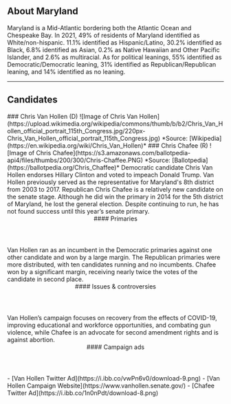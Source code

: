 ## About Maryland
Maryland is a Mid-Atlantic bordering both the Atlantic Ocean and Chespeake Bay. In 2021, 49% of residents of Maryland identified as White/non-hispanic. 11.1% identified as Hispanic/Latino, 30.2% identified as Black, 6.8% identified as Asian, 0.2% as Native Hawaiian and Other Pacific Islander, and 2.6% as multiracial. As for political leanings, 55% identified as Democratic/Democratic leaning, 31% identified as Republican/Republican leaning, and 14% identified as no leaning.

---

## Candidates

<Grid>
  <Box>
    ### Chris Van Hollen (D)
    ![Image of Chris Van Hollen](https://upload.wikimedia.org/wikipedia/commons/thumb/b/b2/Chris_Van_Hollen_official_portrait_115th_Congress.jpg/220px-Chris_Van_Hollen_official_portrait_115th_Congress.jpg)
    *Source: [Wikipedia](https://en.wikipedia.org/wiki/Chris_Van_Hollen)*
  </Box>
  <Box>
    ### Chris Chafee (R)
    ![Image of Chris Chafee](https://s3.amazonaws.com/ballotpedia-api4/files/thumbs/200/300/Chris-Chaffee.PNG)
    *Source: [Ballotpedia](https://ballotpedia.org/Chris_Chaffee)*
  </Box>

  <Box>
    Democratic candidate Chris Van Hollen endorses Hillary Clinton and voted to impeach Donald Trump. Van Hollen previously served as the representative for Maryland's 8th district from 2003 to 2017. 
  </Box>
  <Box>
    Republican Chris Chafee is a relatively new candidate on the senate stage. Although he did win the primary in 2014 for the 5th district of Maryland, he lost the general election. Despite continuing to run, he has not found success until this year’s senate primary. 
  </Box>

  <Header>
    #### Primaries
  </Header>
  <Box>
    Van Hollen ran as an incumbent in the Democratic primaries against one other candidate and won by a large margin. 
  </Box>
  <Box>
    The Republican primaries were more distributed, with ten candidates running and no incumbents. Chafee won by a significant margin, receiving nearly twice the votes of the candidate in second place. 
  </Box>

  <Header>
    #### Issues & controversies
  </Header>

  <WideBox>
    Van Hollen’s campaign focuses on recovery from the effects of COVID-19, improving educational and workforce opportunities, and combating gun violence, while Chafee is an advocate for second amendment rights and is against abortion. 
  </WideBox>
 
  <Header>
    #### Campaign ads
  </Header>
  <Box>
    - [Van Hollen Twitter Ad](https://i.ibb.co/vwPn6v0/download-9.png)
    - [Van Hollen Campaign Website](https://www.vanhollen.senate.gov/)
  </Box>
  <Box>
    - [Chafee Twitter Ad](https://i.ibb.co/1n0nPdt/download-8.png)
  </Box>
</Grid>
